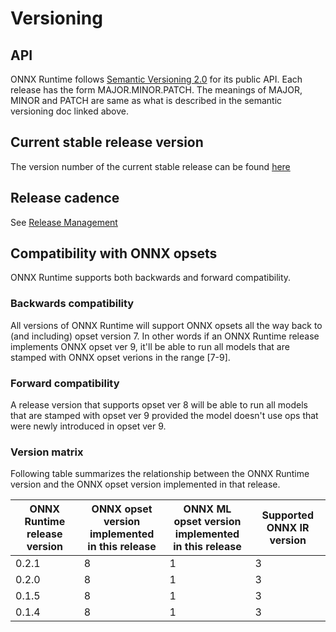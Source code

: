 # Versioning

## API
ONNX Runtime follows [Semantic Versioning 2.0](https://semver.org/) for its public API.
Each release has the form MAJOR.MINOR.PATCH. The meanings of MAJOR, MINOR and PATCH are
same as what is described in the semantic versioning doc linked above.

## Current stable release version
The version number of the current stable release can be found
[here](../VERSION_NUMBER)

## Release cadence
See [Release Management](ReleaseManagement.md)

## Compatibility with ONNX opsets
ONNX Runtime supports both backwards and forward compatibility.

### Backwards compatibility
All versions of ONNX Runtime will support ONNX opsets all the way back to (and including) opset version 7.
In other words if an ONNX Runtime release implements ONNX opset ver 9, it'll be able to run all
models that are stamped with ONNX opset verions in the range [7-9].

### Forward compatibility
A release version that supports opset ver 8 will be able to run all models that are stamped with opset ver 9 provided
the model doesn't use ops that were newly introduced in opset ver 9.

### Version matrix
Following table summarizes the relationship between the ONNX Runtime version and the ONNX
opset version implemented in that release.

| ONNX Runtime release version | ONNX opset version <br> implemented in this release | ONNX ML opset version <br> implemented in this release | Supported ONNX IR version |
|------------------------------|--------------------|----------------------|------------------|
| 0.2.1 | 8 | 1 | 3 |
| 0.2.0 | 8 | 1 | 3 |
| 0.1.5 | 8 | 1 | 3 |
| 0.1.4 | 8 | 1 | 3 |
